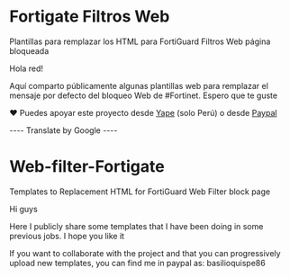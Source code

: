 # Fortigate Filtros Web
Plantillas para remplazar los HTML para FortiGuard Filtros Web página bloqueada

Hola red!

Aquí comparto públicamente algunas plantillas web para remplazar el mensaje por defecto del bloqueo Web de #Fortinet. Espero que te guste

❤️ Puedes apoyar este proyecto desde <a href="#">Yape</a> (solo Perú) o desde <a href="#">Paypal</a>

---- Translate by Google ----

# Web-filter-Fortigate
 Templates to Replacement HTML for FortiGuard Web Filter block page

Hi guys

Here I publicly share some templates that I have been doing in some previous jobs. I hope you like it

If you want to collaborate with the project and that you can progressively upload new templates, you can find me in paypal as: basilioquispe86